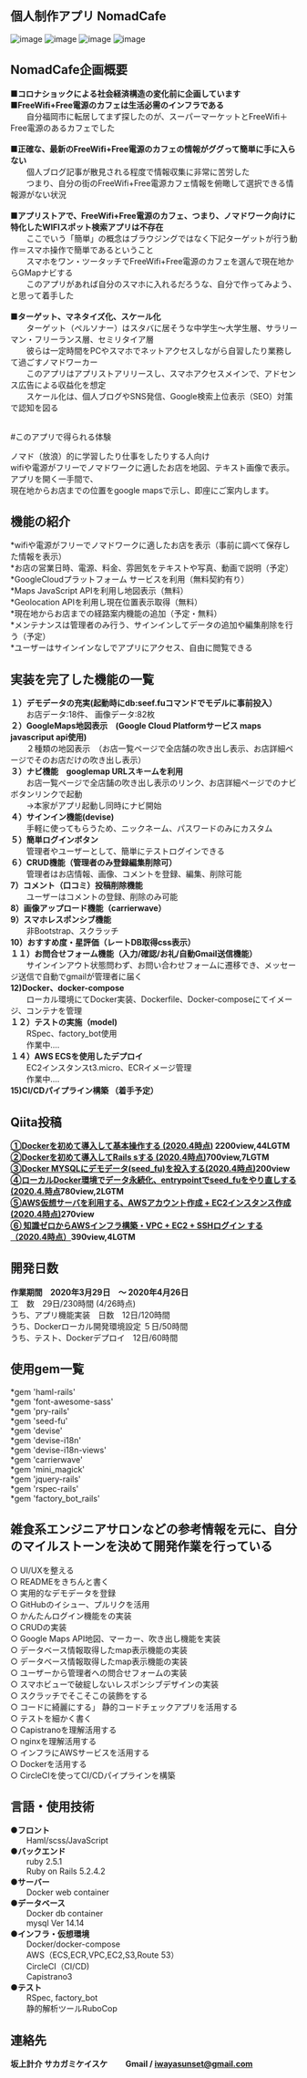 **個人制作アプリ NomadCafe**
----------
![image](https://user-images.githubusercontent.com/60636597/80310976-39e31f00-8818-11ea-9495-e0b947597d09.png)
![image](https://user-images.githubusercontent.com/60636597/80310990-48c9d180-8818-11ea-8f8d-fe7f32b17717.png)
![image](https://user-images.githubusercontent.com/60636597/80311134-cd1c5480-8818-11ea-962a-addb0af96f91.png)
![image](https://user-images.githubusercontent.com/60636597/80310999-541cfd00-8818-11ea-8cdc-aa5f2dfc4071.png)

**NomadCafe企画概要**
----------
**■コロナショックによる社会経済構造の変化前に企画しています<br>**
**■FreeWifi+Free電源のカフェは生活必需のインフラである<br>**
&emsp;&emsp;自分福岡市に転居してまず探したのが、スーパーマーケットとFreeWifi＋Free電源のあるカフェでした<br><br>
**■正確な、最新のFreeWifi+Free電源のカフェの情報がググって簡単に手に入らない<br>**
&emsp;&emsp;個人ブログ記事が散見される程度で情報収集に非常に苦労した<br>
&emsp;&emsp;つまり、自分の街のFreeWifi+Free電源カフェ情報を俯瞰して選択できる情報源がない状況<br><br>
**■アプリストアで、FreeWifi+Free電源のカフェ、つまり、ノマドワーク向けに特化したWIFIスポット検索アプリは不存在<br>**
&emsp;&emsp;ここでいう「簡単」の概念はブラウジングではなく下記ターゲットが行う動作＝スマホ操作で簡単であるということ<br>
&emsp;&emsp;スマホをワン・ツータッチでFreeWifi+Free電源のカフェを選んで現在地からGMapナビする<br>
&emsp;&emsp;このアプリがあれば自分のスマホに入れるだろうな、自分で作ってみよう、と思って着手した<br><br>
**■ターゲット、マネタイズ化、スケール化<br>**
&emsp;&emsp;ターゲット（ペルソナー）はスタバに居そうな中学生〜大学生層、サラリーマン・フリーランス層、セミリタイア層<br>
&emsp;&emsp;彼らは一定時間をPCやスマホでネットアクセスしながら自習したり業務して過ごすノマドワーカー<br>
&emsp;&emsp;このアプリはアプリストアリリースし、スマホアクセスメインで、アドセンス広告による収益化を想定<br>
&emsp;&emsp;スケール化は、個人ブログやSNS発信、Google検索上位表示（SEO）対策で認知を図る<br><br>


#このアプリで得られる体験

ノマド（放浪）的に学習したり仕事をしたりする人向け <br> 
wifiや電源がフリーでノマドワークに適したお店を地図、テキスト画像で表示。<br>
アプリを開く一手間で、  <br>
現在地からお店までの位置をgoogle mapsで示し、即座にご案内します。 <br> 

**機能の紹介**
----------
*wifiや電源がフリーでノマドワークに適したお店を表示（事前に調べて保存した情報を表示）  <br>
*お店の営業日時、電源、料金、雰囲気をテキストや写真、動画で説明（予定） <br> 
*GoogleCloudプラットフォーム サービスを利用（無料契約有り） <br> 
*Maps JavaScript APIを利用し地図表示（無料）  <br>
*Geolocation APIを利用し現在位置表示取得（無料） <br> 
*現在地からお店までの経路案内機能の追加（予定・無料）  <br>
*メンテナンスは管理者のみ行う、サインインしてデータの追加や編集削除を行う（予定） <br> 
*ユーザーはサインインなしでアプリにアクセス、自由に閲覧できる  <br>

**実装を完了した機能の一覧**
----------
**１）デモデータの充実(起動時にdb:seef.fuコマンドでモデルに事前投入）<br>**
&emsp;&emsp;お店データ:18件、 画像データ:82枚  <br>
**２）GoogleMaps地図表示　(Google Cloud Platformサービス maps javascriput api使用) <br>**
&emsp;&emsp;２種類の地図表示　（お店一覧ページで全店舗の吹き出し表示、お店詳細ページでそのお店だけの吹き出し表示）<br>
**３）ナビ機能　googlemap URLスキームを利用 <br>**
&emsp;&emsp;お店一覧ページで全店舗の吹き出し表示のリンク、お店詳細ページでのナビボタンリンクで起動 <br>
&emsp;&emsp;→本家がアプリ起動し同時にナビ開始<br>
**４）サインイン機能(devise) <br>**
&emsp;&emsp;手軽に使ってもらうため、ニックネーム、パスワードのみにカスタム <br>
**５）簡単ログインボタン <br>**
&emsp;&emsp;管理者やユーザーとして、簡単にテストログインできる  <br>
**６）CRUD機能（管理者のみ登録編集削除可） <br>**
&emsp;&emsp;管理者はお店情報、画像、コメントを登録、編集、削除可能 <br>
**7）コメント（口コミ）投稿削除機能<br>**
&emsp;&emsp;ユーザーはコメントの登録、削除のみ可能<br>
**8）画像アップロード機能（carrierwave）<br>**
**9）スマホレスポンシブ機能  <br>**
&emsp;&emsp;非Bootstrap、スクラッチ <br>
**10）おすすめ度・星評価（レートDB取得css表示）  <br>**
**１１）お問合せフォーム機能（入力/確認/お礼/自動Gmail送信機能）<br>**
&emsp;&emsp;サインインアウト状態問わず、お問い合わせフォームに遷移でき、メッセージ送信で自動でgmailが管理者に届く <br>
**12)Docker、docker-compose<br>**
&emsp;&emsp;ローカル環境にてDocker実装、Dockerfile、Docker-composeにてイメージ、コンテナを管理<br>
**１２）テストの実施（model)<br>**
&emsp;&emsp;RSpec、factory_bot使用<br>
&emsp;&emsp;作業中.... <br>
**１４）AWS ECSを使用したデプロイ<br>**
&emsp;&emsp;EC2インスタンスt3.micro、ECRイメージ管理　<br>
&emsp;&emsp;作業中....<br>
**15)CI/CDパイプライン構築 （着手予定）<br>**
 
**Qiita投稿**
----------    
**[①Dockerを初めて導入して基本操作する (2020.4時点)](https://qiita.com/SakagamiKeisuke/items/4455631886b1c15a3b69) 2200view,44LGTM<br>
[②Dockerを初めて導入してRails sする (2020.4時点)](https://qiita.com/SakagamiKeisuke/items/d64ee54c22378223659a)700view,7LGTM<br>
[③Docker MYSQLにデモデータ(seed_fu)を投入する(2020.4時点)](https://qiita.com/SakagamiKeisuke/items/4ce1c4a4921abb57b896)200view<br>
[④ローカルDocker環境でデータ永続化、entrypointでseed_fuをやり直しする(2020.4.時点](https://qiita.com/SakagamiKeisuke/items/8d3fc70a2939cd4bbe3e)780view,2LGTM<br>
[⑤AWS仮想サーバを利用する、AWSアカウント作成 + EC2インスタンス作成(2020.4時点)](https://qiita.com/SakagamiKeisuke/items/9568754f318edd53e39d)270view<br>
[⑥ 知識ゼロからAWSインフラ構築・VPC + EC2 + SSHログイン する（2020.4時点）](https://qiita.com/SakagamiKeisuke/items/cf8c026f243053829c0b)390view,4LGTM<br>**

**開発日数**
----------
**作業期間　2020年3月29日　〜 2020年4月26日<br>**
工　数　29日/230時間 (4/26時点)  <br>
うち、アプリ機能実装　日数　12日/120時間 <br>
うち、Dockerローカル開発環境設定 ５日/50時間 <br>
うち、テスト、Dockerデプロイ　12日/60時間<br>

**使用gem一覧**
------
*gem 'haml-rails' <br>
*gem 'font-awesome-sass'<br>
*gem 'pry-rails'<br>
*gem 'seed-fu'<br>
*gem 'devise'<br>
*gem 'devise-i18n'<br>
*gem 'devise-i18n-views'<br>
*gem 'carrierwave'<br>
*gem 'mini_magick'<br>
*gem 'jquery-rails'<br>
*gem 'rspec-rails' <br>
*gem 'factory_bot_rails'<br>

**雑食系エンジニアサロンなどの参考情報を元に、自分のマイルストーンを決めて開発作業を行っている**
------------------------------
○ UI/UXを整える<br>
○ READMEをきちんと書く<br>
○ 実用的なデモデータを登録<br>
○ GitHubのイシュー、プルリクを活用<br>
○ かんたんログイン機能をの実装<br>
○ CRUDの実装<br>
○ Google Maps API地図、マーカー、吹き出し機能を実装<br>
○ データベース情報取得したmap表示機能の実装<br>
○ データベース情報取得したmap表示機能の実装<br>
○ ユーザーから管理者への問合せフォームの実装<br>
○ スマホビューで破綻しないレスポンシブデザインの実装<br>
○ スクラッチでそこそこの装飾をする<br>
○ コードに綺麗にする」 静的コードチェックアプリを活用する<br>
○ テストを細かく書く<br>
○ Capistranoを理解活用する<br>
○ nginxを理解活用する<br>
○ インフラにAWSサービスを活用する<br>
○ Dockerを活用する<br>
○ CircleCIを使ってCI/CDパイプラインを構築<br>

**言語・使用技術**
----------
**●フロント <br>**
&emsp;&emsp;Haml/scss/JavaScript<br>
**●バックエンド<br>**
&emsp;&emsp;ruby 2.5.1 <br>
&emsp;&emsp;Ruby on Rails 5.2.4.2<br>
**●サーバー<br>**
&emsp;&emsp;Docker web container<br>
**●データベース<br>**
&emsp;&emsp;Docker db container<br>
&emsp;&emsp;mysql Ver 14.14<br>
**●インフラ・仮想環境<br>**
&emsp;&emsp;Docker/docker-compose<br>
&emsp;&emsp;AWS（ECS,ECR,VPC,EC2,S3,Route 53） <br>
&emsp;&emsp;CircleCI（CI/CD)<br>
&emsp;&emsp;Capistrano3 <br>
**●テスト<br>**
&emsp;&emsp;RSpec, factory_bot<br> 
&emsp;&emsp;静的解析ツールRuboCop<br>

**連絡先**
----------
**坂上計介 サカガミケイスケ
&emsp;&emsp;Gmail /  iwayasunset@gmail.com**
